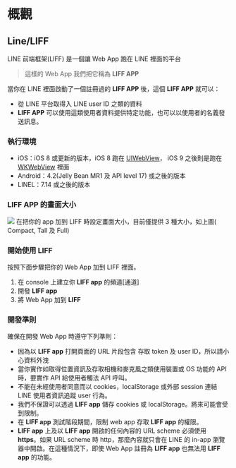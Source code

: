 # 概觀

## Line/LIFF

LINE 前端框架\(LIFF\) 是一個讓 Web App 跑在 LINE 裡面的平台

> 這樣的 Web App 我們把它稱為 **LIFF APP**

當你在 LINE 裡面啟動了一個註冊過的 **LIFF APP** 後，這個 **LIFF APP** 就可以：

* 從 LINE 平台取得入 LINE user ID 之類的資料
* **LIFF APP** 可以使用這類使用者資料提供特定功能，也可以以使用者的名義發送訊息。

### 執行環境

* iOS：iOS 8 或更新的版本，iOS 8 跑在 [UIWebView](https://developer.apple.com/documentation/uikit/uiwebview)， iOS 9 之後則是跑在 [WKWebView](https://developer.apple.com/documentation/webkit/wkwebview) 裡面
* Android：4.2\(Jelly Bean MR1 及 API level 17\) 或之後的版本
* LINEL：7.14 或之後的版本

### LIFF APP 的畫面大小

![](&&&SFLOCALFILEPATH&&&viewTypes-4cb714f3.png) 在把你的 app 加到 LIFF 時設定畫面大小，目前僅提供 3 種大小，如上圖\( Compact, Tall 及 Full\)

### 開始使用 LIFF

按照下面步驟把你的 Web App 加到 LIFF 裡面。 

1. 在 console 上建立你 **LIFF app** 的頻道\[通道\]
2. 開發 **LIFF app** 
3. 將 Web App 加到 **LIFF**

### 開發準則

確保在開發 Web App 時遵守下列準則：

* 因為以 **LIFF app** 打開頁面的 URL 片段包含 存取 token 及 user ID，所以請小心資料外洩
* 當你實作如取得位置資訊及存取相機和麥克風之類使用裝置或 OS 功能的 API 時，要實作 API 給使用者觸法 API 呼叫。
* 不能在未經使用者同意而以 cookies，localStorage 或外部 session 連結 LINE 使用者資訊追蹤 user 行為。
* 我們不保證可以透過 **LIFF app** 儲存 cookies 或 localStorage。將來可能會受到限制。
* 在 **LIFF app** 測試階段期間，限制 web app 存取 **LIFF app** 的權限。
* **LIFF app** 上及以 **LIFF app** 開啟的任何內容的 URL scheme 必須使用 **https**。如果 URL scheme 時 http，那麼內容就只會在 LINE 的 in-app 瀏覽器中開啟。在這種情況下，即使 Web App 註冊為 **LIFF app** 也無法用 **LIFF app** 的功能。

